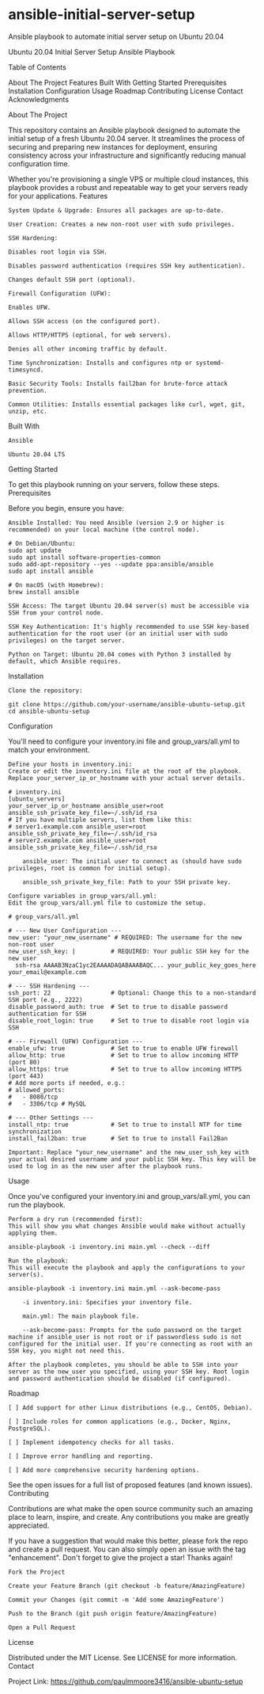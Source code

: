 # ansible-initial-server-setup
Ansible playbook to automate initial server setup on Ubuntu 20.04

Ubuntu 20.04 Initial Server Setup Ansible Playbook

Table of Contents

About The Project
Features
Built With
Getting Started
Prerequisites
Installation
Configuration
Usage
Roadmap
Contributing
License
Contact
Acknowledgments

About The Project

This repository contains an Ansible playbook designed to automate the initial setup of a fresh Ubuntu 20.04 server. It streamlines the process of securing and preparing new instances for deployment, ensuring consistency across your infrastructure and significantly reducing manual configuration time.

Whether you're provisioning a single VPS or multiple cloud instances, this playbook provides a robust and repeatable way to get your servers ready for your applications.
Features

    System Update & Upgrade: Ensures all packages are up-to-date.

    User Creation: Creates a new non-root user with sudo privileges.

    SSH Hardening:

    Disables root login via SSH.

    Disables password authentication (requires SSH key authentication).

    Changes default SSH port (optional).

    Firewall Configuration (UFW):

    Enables UFW.

    Allows SSH access (on the configured port).

    Allows HTTP/HTTPS (optional, for web servers).

    Denies all other incoming traffic by default.

    Time Synchronization: Installs and configures ntp or systemd-timesyncd.

    Basic Security Tools: Installs fail2ban for brute-force attack prevention.

    Common Utilities: Installs essential packages like curl, wget, git, unzip, etc.

Built With

    Ansible

    Ubuntu 20.04 LTS

Getting Started

To get this playbook running on your servers, follow these steps.
Prerequisites

Before you begin, ensure you have:

    Ansible Installed: You need Ansible (version 2.9 or higher is recommended) on your local machine (the control node).

    # On Debian/Ubuntu:
    sudo apt update
    sudo apt install software-properties-common
    sudo add-apt-repository --yes --update ppa:ansible/ansible
    sudo apt install ansible

    # On macOS (with Homebrew):
    brew install ansible

    SSH Access: The target Ubuntu 20.04 server(s) must be accessible via SSH from your control node.

    SSH Key Authentication: It's highly recommended to use SSH key-based authentication for the root user (or an initial user with sudo privileges) on the target server.

    Python on Target: Ubuntu 20.04 comes with Python 3 installed by default, which Ansible requires.

Installation

    Clone the repository:

    git clone https://github.com/your-username/ansible-ubuntu-setup.git
    cd ansible-ubuntu-setup

Configuration

You'll need to configure your inventory.ini file and group_vars/all.yml to match your environment.

    Define your hosts in inventory.ini:
    Create or edit the inventory.ini file at the root of the playbook. Replace your_server_ip_or_hostname with your actual server details.

    # inventory.ini
    [ubuntu_servers]
    your_server_ip_or_hostname ansible_user=root ansible_ssh_private_key_file=~/.ssh/id_rsa
    # If you have multiple servers, list them like this:
    # server1.example.com ansible_user=root ansible_ssh_private_key_file=~/.ssh/id_rsa
    # server2.example.com ansible_user=root ansible_ssh_private_key_file=~/.ssh/id_rsa

        ansible_user: The initial user to connect as (should have sudo privileges, root is common for initial setup).

        ansible_ssh_private_key_file: Path to your SSH private key.

    Configure variables in group_vars/all.yml:
    Edit the group_vars/all.yml file to customize the setup.

    # group_vars/all.yml

    # --- New User Configuration ---
    new_user: "your_new_username" # REQUIRED: The username for the new non-root user
    new_user_ssh_key: |          # REQUIRED: Your public SSH key for the new user
      ssh-rsa AAAAB3NzaC1yc2EAAAADAQABAAABAQC... your_public_key_goes_here your_email@example.com

    # --- SSH Hardening ---
    ssh_port: 22                 # Optional: Change this to a non-standard SSH port (e.g., 2222)
    disable_password_auth: true  # Set to true to disable password authentication for SSH
    disable_root_login: true     # Set to true to disable root login via SSH

    # --- Firewall (UFW) Configuration ---
    enable_ufw: true             # Set to true to enable UFW firewall
    allow_http: true             # Set to true to allow incoming HTTP (port 80)
    allow_https: true            # Set to true to allow incoming HTTPS (port 443)
    # Add more ports if needed, e.g.:
    # allowed_ports:
    #   - 8080/tcp
    #   - 3306/tcp # MySQL

    # --- Other Settings ---
    install_ntp: true            # Set to true to install NTP for time synchronization
    install_fail2ban: true       # Set to true to install Fail2Ban

    Important: Replace "your_new_username" and the new_user_ssh_key with your actual desired username and your public SSH key. This key will be used to log in as the new user after the playbook runs.

Usage

Once you've configured your inventory.ini and group_vars/all.yml, you can run the playbook.

    Perform a dry run (recommended first):
    This will show you what changes Ansible would make without actually applying them.

    ansible-playbook -i inventory.ini main.yml --check --diff

    Run the playbook:
    This will execute the playbook and apply the configurations to your server(s).

    ansible-playbook -i inventory.ini main.yml --ask-become-pass

        -i inventory.ini: Specifies your inventory file.

        main.yml: The main playbook file.

        --ask-become-pass: Prompts for the sudo password on the target machine if ansible_user is not root or if passwordless sudo is not configured for the initial user. If you're connecting as root with an SSH key, you might not need this.

    After the playbook completes, you should be able to SSH into your server as the new_user you specified, using your SSH key. Root login and password authentication should be disabled (if configured).

Roadmap

    [ ] Add support for other Linux distributions (e.g., CentOS, Debian).

    [ ] Include roles for common applications (e.g., Docker, Nginx, PostgreSQL).

    [ ] Implement idempotency checks for all tasks.

    [ ] Improve error handling and reporting.

    [ ] Add more comprehensive security hardening options.

See the open issues for a full list of proposed features (and known issues).
Contributing

Contributions are what make the open source community such an amazing place to learn, inspire, and create. Any contributions you make are greatly appreciated.

If you have a suggestion that would make this better, please fork the repo and create a pull request. You can also simply open an issue with the tag "enhancement".
Don't forget to give the project a star! Thanks again!

    Fork the Project

    Create your Feature Branch (git checkout -b feature/AmazingFeature)

    Commit your Changes (git commit -m 'Add some AmazingFeature')

    Push to the Branch (git push origin feature/AmazingFeature)

    Open a Pull Request

License

Distributed under the MIT License. See LICENSE for more information.
Contact

Project Link: https://github.com/paulmmoore3416/ansible-ubuntu-setup
